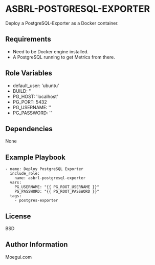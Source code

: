 ASBRL-POSTGRESQL-EXPORTER
=========

Deploy a PostgreSQL-Exporter as a Docker container.

Requirements
------------

- Need to be Docker engine installed.
- A PostgreSQL running to get Metrics from there.

Role Variables
--------------

- default_user: 'ubuntu'
- BUILD: ''
- PG_HOST: 'localhost'
- PG_PORT: 5432
- PG_USERNAME: ''
- PG_PASSWORD: ''

Dependencies
------------

None

Example Playbook
----------------


    - name: Deploy PostgreSQL Exporter
      include_role:
        name: asbrl-postgresql-exporter
      vars:
        PG_USERNAME: "{{ PG_ROOT_USERNAME }}"
        PG_PASSWORD: "{{ PG_ROOT_PASSWORD }}"
      tags:
        - postgres-exporter

License
-------

BSD

Author Information
------------------

Moegui.com
